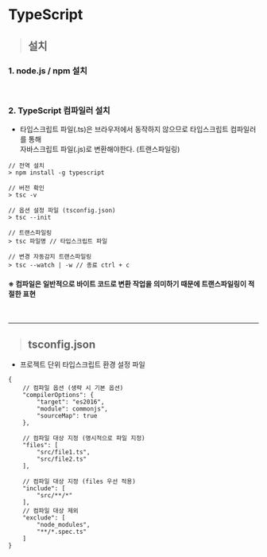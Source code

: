 # TypeScript

> ## 설치

### 1. node.js / npm 설치

<br/>

### 2. TypeScript 컴파일러 설치

- 타입스크립트 파일(.ts)은 브라우저에서 동작하지 않으므로 타입스크립트 컴파일러를 통해  
  자바스크립트 파일(.js)로 변환해야한다. (트랜스파일링)

```
// 전역 설치
> npm install -g typescript

// 버전 확인
> tsc -v

// 옵션 설정 파일 (tsconfig.json)
> tsc --init

// 트랜스파일링
> tsc 파일명 // 타입스크립트 파일

// 변경 자동감지 트랜스파일링
> tsc --watch | -w // 종료 ctrl + c
```

#### ※ 컴파일은 일반적으로 바이트 코드로 변환 작업을 의미하기 때문에 트랜스파일링이 적절한 표현

<br/>

---

> ## tsconfig.json

- 프로젝트 단위 타입스크립트 환경 설정 파일

```
{
    // 컴파일 옵션 (생략 시 기본 옵션)
    "compilerOptions": {
        "target": "es2016",
        "module": commonjs",
        "sourceMap": true
    },

    // 컴파일 대상 지정 (명시적으로 파일 지정)
    "files": [
        "src/file1.ts",
        "src/file2.ts"
    ],

    // 컴파일 대상 지정 (files 우선 적용)
    "include": [
        "src/**/*"
    ],
    // 컴파일 대상 제외
    "exclude": [
        "node_modules",
        "**/*.spec.ts"
    ]
}
```

